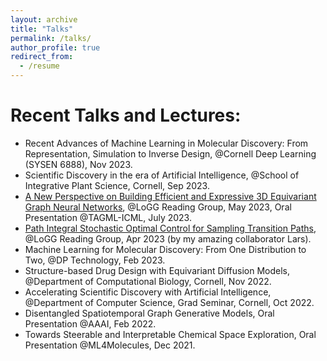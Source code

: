 ```yaml
---
layout: archive
title: "Talks"
permalink: /talks/
author_profile: true
redirect_from:
  - /resume
---
```


Recent Talks and Lectures:
======
* Recent Advances of Machine Learning in Molecular Discovery: From Representation, Simulation to Inverse Design, @Cornell Deep Learning (SYSEN 6888), Nov 2023.
* Scientific Discovery in the era of Artificial Intelligence, @School of Integrative Plant Science, Cornell, Sep 2023.
* [A New Perspective on Building Efficient and Expressive 3D Equivariant Graph Neural Networks](https://m2d2.io/talks/logg/a-new-perspective-on-building-efficient-and-expressive-3d-equivariant-graph-neural-networks/), @LoGG Reading Group, May 2023, Oral Presentation @TAGML-ICML, July 2023.
* [Path Integral Stochastic Optimal Control for Sampling Transition Paths](https://m2d2.io/talks/logg/path-integral-stochastic-optimal-control-for-sampling-transition-paths/), @LoGG Reading Group, Apr 2023 (by my amazing collaborator Lars).
* Machine Learning for Molecular Discovery: From One Distribution to Two, @DP Technology, Feb 2023.
* Structure-based Drug Design with Equivariant Diffusion Models, @Department of Computational Biology, Cornell, Nov 2022.
* Accelerating Scientific Discovery with Artificial Intelligence, @Department of Computer Science, Grad Seminar, Cornell, Oct 2022.
* Disentangled Spatiotemporal Graph Generative Models, Oral Presentation @AAAI, Feb 2022.
* Towards Steerable and Interpretable Chemical Space Exploration, Oral Presentation @ML4Molecules, Dec 2021.




